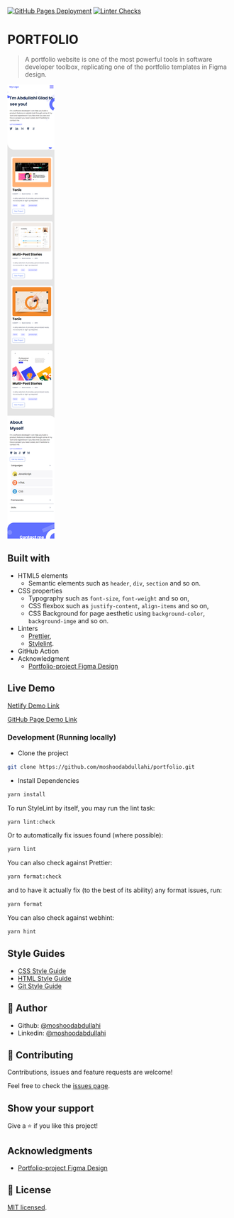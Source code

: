 [![GitHub Pages Deployment](https://github.com/moshoodabdullahi/portfolio/actions/workflows/pages/pages-build-deployment/badge.svg)](https://github.com/moshoodabdullahi/portfolio/actions/workflows/pages/pages-build-deployment)
[![Linter Checks](https://github.com/moshoodabdullahi/portfolio/actions/workflows/linter.yml/badge.svg)](https://github.com/moshoodabdullahi/portfolio/actions/workflows/linter.yml)


# PORTFOLIO

> A portfolio website is one of the most powerful tools in software developer toolbox, replicating one of the portfolio templates in Figma design.

![screenshot](./dema-portfolio-project.netlify.app_.png)

## Built with

- HTML5 elements
  - Semantic elements such as `header`, `div`, `section` and so on.
- CSS properties
  - Typography such as `font-size`, `font-weight` and so on,
  - CSS flexbox such as `justify-content`, `align-items` and so on,
  - CSS Background for page aesthetic using `background-color`, `background-imge` and so on.
- Linters
  - [Prettier](https://prettier.io/),
  - [Stylelint](https://stylelint.io/).
- GitHub Action
- Acknowledgment
  - [Portfolio-project Figma Design](https://www.figma.com/file/LKueaSlr8Kc2yMKeZkKgtm/portfolio_project?node-id=0-1&t=832EHDclWuSK5XPh-0)

## Live Demo

[Netlify Demo Link](https://dema-portfolio.netlify.app/)

[GitHub Page Demo Link](https://moshoodabdullahi.github.io/portfolio/)


### Development (Running locally)

- Clone the project

```bash
git clone https://github.com/moshoodabdullahi/portfolio.git
```

- Install Dependencies

```bash
yarn install
```

To run StyleLint by itself, you may run the lint task:

```bash
yarn lint:check
```

Or to automatically fix issues found (where possible):

```bash
yarn lint
```

You can also check against Prettier:

```bash
yarn format:check
```

and to have it actually fix (to the best of its ability) any format issues, run:

```bash
yarn format
```

You can also check against webhint:

```bash
yarn hint
```

## Style Guides

- [CSS Style Guide](http://udacity.github.io/frontend-nanodegree-styleguide/css.html)
- [HTML Style Guide](http://udacity.github.io/frontend-nanodegree-styleguide/index.html)
- [Git Style Guide](https://udacity.github.io/git-styleguide/)

## 👤 Author

- Github: [@moshoodabdullahi](https://github.com/moshoodabdullahi)
- Linkedin: [@moshoodabdullahi](https://www.linkedin.com/in/moshoodabdullahi/)

## 🤝 Contributing

Contributions, issues and feature requests are welcome!

Feel free to check the [issues page](../../issues).

## Show your support

Give a ⭐️ if you like this project!

## Acknowledgments

- [Portfolio-project Figma Design](https://www.figma.com/file/LKueaSlr8Kc2yMKeZkKgtm/portfolio_project?node-id=0-1&t=832EHDclWuSK5XPh-0)

## 📝 License

[MIT licensed](./LICENSE).
